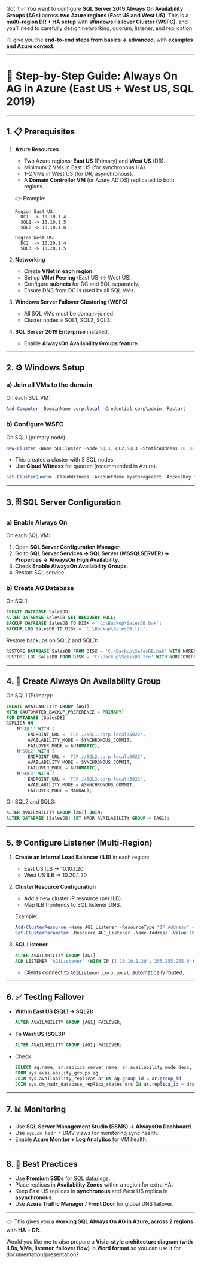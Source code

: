 Got it ✅ You want to configure **SQL Server 2019 Always On Availability Groups (AGs)** across **two Azure regions (East US and West US)**.
This is a **multi-region DR + HA setup** with **Windows Failover Cluster (WSFC)**, and you’ll need to carefully design networking, quorum, listener, and replication.

I’ll give you the **end-to-end steps from basics → advanced**, with **examples and Azure context**.

---

# 📘 Step-by-Step Guide: Always On AG in Azure (East US + West US, SQL 2019)

---

## 1. 📋 Prerequisites

1. **Azure Resources**

   * Two Azure regions: **East US** (Primary) and **West US** (DR).
   * Minimum 2 VMs in East US (for synchronous HA).
   * 1–2 VMs in West US (for DR, asynchronous).
   * A **Domain Controller VM** (or Azure AD DS) replicated to both regions.

   👉 Example:

   ```
   Region East US:
     DC1  -> 10.10.1.4
     SQL1 -> 10.10.1.5
     SQL2 -> 10.10.1.6

   Region West US:
     DC2  -> 10.20.1.4
     SQL3 -> 10.20.1.5
   ```

2. **Networking**

   * Create **VNet in each region**.
   * Set up **VNet Peering** (East US ↔ West US).
   * Configure **subnets** for DC and SQL separately.
   * Ensure DNS from DC is used by all SQL VMs.

3. **Windows Server Failover Clustering (WSFC)**

   * All SQL VMs must be domain-joined.
   * Cluster nodes = SQL1, SQL2, SQL3.

4. **SQL Server 2019 Enterprise** installed.

   * Enable **AlwaysOn Availability Groups feature**.

---

## 2. ⚙️ Windows Setup

### a) Join all VMs to the domain

On each SQL VM:

```powershell
Add-Computer -DomainName corp.local -Credential corp\admin -Restart
```

### b) Configure WSFC

On SQL1 (primary node):

```powershell
New-Cluster -Name SQLCluster -Node SQL1,SQL2,SQL3 -StaticAddress 10.10.1.10
```

* This creates a cluster with 3 SQL nodes.
* Use **Cloud Witness** for quorum (recommended in Azure).

```powershell
Set-ClusterQuorum -CloudWitness -AccountName mystorageacct -AccessKey "StorageKeyHere"
```

---

## 3. 🗄️ SQL Server Configuration

### a) Enable Always On

On each SQL VM:

1. Open **SQL Server Configuration Manager**.
2. Go to **SQL Server Services → SQL Server (MSSQLSERVER) → Properties → AlwaysOn High Availability**.
3. Check **Enable AlwaysOn Availability Groups**.
4. Restart SQL service.

### b) Create AG Database

On SQL1:

```sql
CREATE DATABASE SalesDB;
ALTER DATABASE SalesDB SET RECOVERY FULL;
BACKUP DATABASE SalesDB TO DISK = 'C:\Backup\SalesDB.bak';
BACKUP LOG SalesDB TO DISK = 'C:\Backup\SalesDB.trn';
```

Restore backups on SQL2 and SQL3:

```sql
RESTORE DATABASE SalesDB FROM DISK = 'C:\Backup\SalesDB.bak' WITH NORECOVERY;
RESTORE LOG SalesDB FROM DISK = 'C:\Backup\SalesDB.trn' WITH NORECOVERY;
```

---

## 4. 🔄 Create Always On Availability Group

On SQL1 (Primary):

```sql
CREATE AVAILABILITY GROUP [AG1]
WITH (AUTOMATED_BACKUP_PREFERENCE = PRIMARY)
FOR DATABASE [SalesDB]
REPLICA ON 
    N'SQL1' WITH (
        ENDPOINT_URL = 'TCP://SQL1.corp.local:5022', 
        AVAILABILITY_MODE = SYNCHRONOUS_COMMIT, 
        FAILOVER_MODE = AUTOMATIC),
    N'SQL2' WITH (
        ENDPOINT_URL = 'TCP://SQL2.corp.local:5022', 
        AVAILABILITY_MODE = SYNCHRONOUS_COMMIT, 
        FAILOVER_MODE = AUTOMATIC),
    N'SQL3' WITH (
        ENDPOINT_URL = 'TCP://SQL3.corp.local:5022', 
        AVAILABILITY_MODE = ASYNCHRONOUS_COMMIT, 
        FAILOVER_MODE = MANUAL);
```

On SQL2 and SQL3:

```sql
ALTER AVAILABILITY GROUP [AG1] JOIN;
ALTER DATABASE [SalesDB] SET HADR AVAILABILITY GROUP = [AG1];
```

---

## 5. 🌐 Configure Listener (Multi-Region)

1. **Create an Internal Load Balancer (ILB)** in each region:

   * East US ILB → 10.10.1.20
   * West US ILB → 10.20.1.20

2. **Cluster Resource Configuration**

   * Add a new cluster IP resource (per ILB).
   * Map ILB frontends to SQL listener DNS.

   Example:

   ```powershell
   Add-ClusterResource -Name AG1_Listener -ResourceType "IP Address" -Group "AG1"
   Set-ClusterParameter -Resource AG1_Listener -Name Address -Value 10.10.1.20
   ```

3. **SQL Listener**

   ```sql
   ALTER AVAILABILITY GROUP [AG1]
   ADD LISTENER 'AG1Listener' (WITH IP (('10.10.1.20','255.255.255.0')));
   ```

   * Clients connect to `AG1Listener.corp.local`, automatically routed.

---

## 6. ✅ Testing Failover

* **Within East US (SQL1 → SQL2):**

  ```sql
  ALTER AVAILABILITY GROUP [AG1] FAILOVER;
  ```

* **To West US (SQL3):**

  ```sql
  ALTER AVAILABILITY GROUP [AG1] FAILOVER;
  ```

* Check:

  ```sql
  SELECT ag.name, ar.replica_server_name, ar.availability_mode_desc, ar.failover_mode_desc, drs.synchronization_state_desc
  FROM sys.availability_groups ag
  JOIN sys.availability_replicas ar ON ag.group_id = ar.group_id
  JOIN sys.dm_hadr_database_replica_states drs ON ar.replica_id = drs.replica_id;
  ```

---

## 7. 📊 Monitoring

* Use **SQL Server Management Studio (SSMS) → AlwaysOn Dashboard**.
* Use `sys.dm_hadr_*` DMV views for monitoring sync health.
* Enable **Azure Monitor + Log Analytics** for VM health.

---

## 8. 🎯 Best Practices

* Use **Premium SSDs** for SQL data/logs.
* Place replicas in **Availability Zones** within a region for extra HA.
* Keep East US replicas in **synchronous** and West US replica in **asynchronous**.
* Use **Azure Traffic Manager / Front Door** for global DNS failover.

---

👉 This gives you a **working SQL Always On AG in Azure, across 2 regions** with **HA + DR**.

Would you like me to also prepare a **Visio-style architecture diagram (with ILBs, VMs, listener, failover flow)** in **Word format** so you can use it for documentation/presentation?
